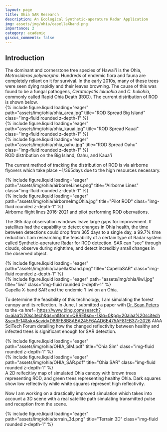 ```yaml
---
layout: page
title: Ohia SAR Research
description: An Ecological Synthetic-aperature Radar Application
img: assets/img/ohia/capellaXband.png
importance: 2
category: academic
giscus_comments: false
---
```


<h2> Introduction </h2>
The dominant and cornerstone tree species of Hawai'i is the Ohia, <i>Metrosideros polymorpha</i>. Hundreds of endemic flora and fauna are completely reliant on it for survival. In the early 2010s, many of these trees were seen dying rapidly and their leaves browning. The cause of this was found to be a fungal pathogens, <i>Ceratocystis lukuohia</i> and <i>C. huliohia</i>, commonly called Rapid Ohia Death (ROD). The current distribution of ROD is shown below.

<div class="row">
    <div class="col-sm mt-3 mt-md-0">
        {% include figure.liquid loading="eager" path="assets/img/ohia/ohia_area.jpg" title="ROD Spread Big Island" class="img-fluid rounded z-depth-1" %}
    </div>
    <div class="col-sm mt-3 mt-md-0">
        {% include figure.liquid loading="eager" path="assets/img/ohia/ohia_kauai.jpg" title="ROD Spread Kauai" class="img-fluid rounded z-depth-1" %}
    </div>
    <div class="col-sm mt-3 mt-md-0">
        {% include figure.liquid loading="eager" path="assets/img/ohia/ohia_oahu.jpg" title="ROD Spread Oahu" class="img-fluid rounded z-depth-1" %}
    </div>
</div>
<div class="caption">
    ROD distribution on the Big Island, Oahu, and Kaua'i
</div>

The current method of tracking the distribution of ROD is via airborne flyovers which take place ~1/365days due to the high resources necessary.

<div class="row">
    <div class="col-sm-8 mt-3 mt-md-0">
        {% include figure.liquid loading="eager" path="assets/img/ohia/airborneLines.png" title="Airborne Lines" class="img-fluid rounded z-depth-1" %}
    </div>
    <div class="col-sm-4 mt-3 mt-md-0">
        {% include figure.liquid loading="eager" path="assets/img/ohia/airborneImgOhia.jpg" title="Pilot ROD" class="img-fluid rounded z-depth-1" %}
    </div>
</div>
<div class="caption">
    Airborne flight lines 2016-2021 and pilot performing ROD obervations.
</div>

The 365 day observation windows leave large gaps for improvement. If satellites had the capability to detect changes in Ohia health, the time between detections could drop from 365 days to a single day, a 99.7% time reduction. I am researching the feasability of a certain type of Radar system called Synthetic-aperature Radar for ROD detection. SAR can "see" through clouds, observe during nighttime, and detect incredibly small changes in the observed object. 

<div class="row">
    <div class="col-sm-8 mt-3 mt-md-0">
        {% include figure.liquid loading="eager" path="assets/img/ohia/capellaXband.png" title="CapellaSAR" class="img-fluid rounded z-depth-1" %}
    </div>
    <div class="col-sm-4 mt-3 mt-md-0">
        {% include figure.liquid loading="eager" path="assets/img/ohia/iiwi.jpg" title="Iiwi" class="img-fluid rounded z-depth-1" %}
    </div>
</div>
<div class="caption">
    Capella X-band SAR and the endemic 'I'iwi on an Ohia.
</div>

To determine the feasibility of this technology, I am simulating the forest canopy and its reflection. In June, I submitted a paper with <a href= https://www.colorado.edu/aerospace/sean-peters>Dr. Sean Peters</a> to the <a href= https://www.bing.com/search?q=aiaa%20scitech&qs=n&form=QBRE&sp=-1&lq=0&pq=20aiaa%20scitech&sc=9-14&sk=&cvid=D86FE8B8ABA245F6AAD6E475AF81EB37>2026 AIAA SciTech Forum</a> detailing how the changed reflectivity between healthy and infected trees is significant enough for SAR detection.

<div class="row">
    <div class="col-sm-6 mt-3 mt-md-0">
        {% include figure.liquid loading="eager" path="assets/img/ohia/OHIA_SIM.pdf" title="Ohia Sim" class="img-fluid rounded z-depth-1" %}
    </div>
    <div class="col-sm-6 mt-3 mt-md-0">
        {% include figure.liquid loading="eager" path="assets/img/ohia/OHIA_SAR.pdf" title="Ohia SAR" class="img-fluid rounded z-depth-1" %}
    </div>
</div>
<div class="caption">
    A 2D relfecitivy map of simulated Ohia canopy with brown trees representing ROD, and green trees representing healthy Ohia. Dark squares show low reflectivity while white squares represent high reflectivity.
</div>

Now I am working on a drastically improved simulation which takes into account a 3D scene with a real satellite path simulating transmitted pulse and reception from the scene.

<div class="row">
    <div class = "col-sm-6 mt-3 mt-md-0">
        {% include figure.liquid loading="eager" path="assets/img/ohia/terrain_3d.png" title="Terrain 3D" class="img-fluid rounded z-depth-1" %}
    <div>
</div>